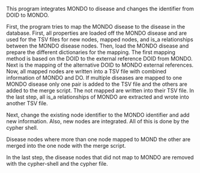 This program integrates MONDO to disease and changes the identifier from DOID to MONDO.

First, the program tries to map the MONDO disease to the disease in the database.
               First, all properties are loaded off the MONDO disease and are used for the TSV files for new nodes, mapped nodes, and is_a relationships between the MONDO disease nodes.
               Then, load the MONDO disease and prepare the different dictionaries for the mapping.
               The first mapping method is based on the DOID to the external reference DOID from MONDO. Next is the mapping of the alternative DOID to MONDO external references.
               Now, all mapped nodes are written into a TSV file with combined information of MONDO and DO. If multiple diseases are mapped to one MONDO disease only one pair is added to the TSV file and the others are added to the merge script. The not mapped are written into their TSV file.
               In the last step, all is_a relationships of MONDO are extracted and wrote into another TSV file.

Next, change the existing node identifier to the MONDO identifier and add new information. Also, new nodes are integrated. All of this is done by the cypher shell.

Disease nodes where more than one node mapped to MOND the other are merged into the one node with the merge script.

In the last step, the disease nodes that did not map to MONDO are removed with the cypher-shell and the cypher file.
